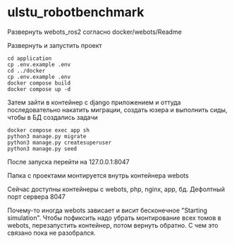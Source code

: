 # ulstu_robotbenchmark

Развернуть webots_ros2 согласно docker/webots/Readme

Развернуть и запустить проект
~~~
cd application
cp .env.example .env
cd ../docker
cp .env.example .env
docker compose build
docker compose up -d
~~~

Затем зайти в контейнер с django приложением и оттуда последовательно накатить миграции, создать юзера и выполнить сиды, чтобы в БД создались задачи
~~~
docker compose exec app sh
python3 manage.py migrate
python3 manage.py createsuperuser
python3 manage.py seed
~~~

После запуска перейти на 127.0.0.1:8047

Папка с проектами монтируется внутрь контейнера webots

Сейчас доступны контейнеры с webots, php, nginx, app, бд. Дефолтный порт сервера 8047

Почему-то иногда webots зависает и висит бесконечное "Starting simulation". Чтобы пофиксить надо убрать монтирование всех томов в webots, перезапустить контейнер, потом вернуть обратно. С чем это связано пока не разобрался.